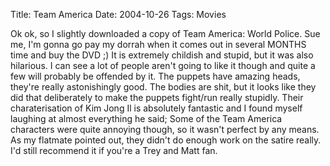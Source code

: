 Title: Team America
Date: 2004-10-26
Tags: Movies

Ok ok, so I slightly downloaded a copy of Team America: World Police. Sue me, I'm gonna go pay my dorrah when it comes out in several MONTHS time and buy the DVD ;)
It is extremely childish and stupid, but it was also hilarious. I can see a lot of people aren't going to like it though and quite a few will probably be offended by it.
The puppets have amazing heads, they're really astonishingly good. The bodies are shit, but it looks like they did that deliberately to make the puppets fight/run really stupidly.
Their charaterisation of Kim Jong Il is absolutely fantastic and I found myself laughing at almost everything he said; Some of the Team America characters were quite annoying though, so it wasn't perfect by any means.
As my flatmate pointed out, they didn't do enough work on the satire really. I'd still recommend it if you're a Trey and Matt fan.
